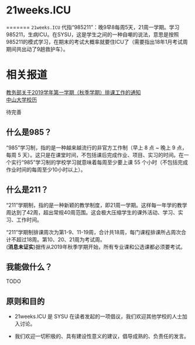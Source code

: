 # 21weeks.ICU
=======
`21weeks.ICU` 代指“985211”：晚9早8每周5天，21周一学期。学习985211，生病ICU。在SYSU，这是学生之间的一种自嘲的说法，意思是按照985211的模式学习，在期末的考试大概率就要住ICU了（需要指出18年1月考试周期间共出动了9趟救护车）。

相关报道
======= 
[教务部关于2019学年第一学期（秋季学期）排课工作的通知](http://jwb.sysu.edu.cn/content/47019?from=timeline&isappinstalled=0)  
[中山大学校历](http://jwb.sysu.edu.cn/calendar)  

待完善

什么是985？
---

“985”学习制，指的是一种越来越流行的非官方工作制（早上 8 点 ~ 晚上 9 点，每周 5 天）。这只是在课堂时间，不包括课后完成作业、项目、实习的时间。在一个实行“985”学习制的学校学习就意味着每周至少要上课 55 个小时（不包括完成作业时间的每周至少10小时以上）。

什么是211？
---

“211”学期制，指的是一种新颖的教学制度，即21周一学期。这样每一年学的教学周达到了42周，超出常规40周范围。这会极大压缩学生的课外活动、学习、实习、工作时间。  

“211”学期制排课周次为第1-9、11-19周，合计共18周，每门课程排课所占周次合计不超过18周。第10、20、21周为考试周。  
(**消息未证实**)据传从2019年秋季学期开始，所有专业课和公选课都必须要考试。  

我能做什么？
---
TODO

原则和目的
---

* 21weeks.ICU 是 SYSU 在读者发起的一项倡议，我们欢迎其他学校的人士加入讨论。

* 我们欢迎一切积极的、具有建设性意义的建议，倡导成熟的、负责任的发言。

